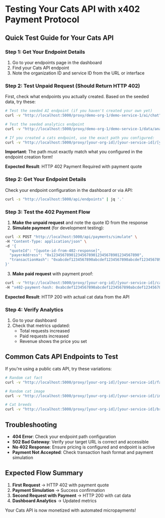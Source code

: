 # Testing Your Cats API with x402 Payment Protocol

## Quick Test Guide for Your Cats API

### Step 1: Get Your Endpoint Details

1. Go to your endpoints page in the dashboard
2. Find your Cats API endpoint 
3. Note the organization ID and service ID from the URL or interface

### Step 2: Test Unpaid Request (Should Return HTTP 402)

First, check what endpoints you actually created. Based on the seeded data, try these:

```bash
# Test the seeded AI endpoint (if you haven't created your own yet)
curl -v "http://localhost:5000/proxy/demo-org-1/demo-service-1/ai/chat" -X POST

# Test the seeded analytics endpoint  
curl -v "http://localhost:5000/proxy/demo-org-1/demo-service-1/data/analytics"

# If you created a cats endpoint, use the exact path you configured:
curl -v "http://localhost:5000/proxy/[your-org-id]/[your-service-id]/[your-exact-endpoint-path]"
```

**Important**: The path must exactly match what you configured in the endpoint creation form!

**Expected Result**: HTTP 402 Payment Required with payment quote

### Step 2: Get Your Endpoint Details

Check your endpoint configuration in the dashboard or via API:
```bash
curl -s "http://localhost:5000/api/endpoints" | jq '.'
```

### Step 3: Test the 402 Payment Flow

1. **Make the unpaid request** and note the quote ID from the response
2. **Simulate payment** (for development testing):
```bash
curl -X POST "http://localhost:5000/api/payments/simulate" \
-H "Content-Type: application/json" \
-d '{
  "quoteId": "[quote-id-from-402-response]",
  "payerAddress": "0x1234567890123456789012345678901234567890",
  "transactionHash": "0xabcdef1234567890abcdef1234567890abcdef1234567890abcdef1234567890"
}'
```

3. **Make paid request** with payment proof:
```bash
curl -v "http://localhost:5000/proxy/[your-org-id]/[your-service-id]/cats" \
-H "x402-payment-hash: 0xabcdef1234567890abcdef1234567890abcdef1234567890abcdef1234567890"
```

**Expected Result**: HTTP 200 with actual cat data from the API

### Step 4: Verify Analytics

1. Go to your dashboard
2. Check that metrics updated:
   - Total requests increased
   - Paid requests increased 
   - Revenue shows the price you set

## Common Cats API Endpoints to Test

If you're using a public cats API, try these variations:

```bash
# Random cat fact
curl -v "http://localhost:5000/proxy/[your-org-id]/[your-service-id]/fact"

# Random cat image
curl -v "http://localhost:5000/proxy/[your-org-id]/[your-service-id]/image"

# Cat breeds
curl -v "http://localhost:5000/proxy/[your-org-id]/[your-service-id]/breeds"
```

## Troubleshooting

- **404 Error**: Check your endpoint path configuration
- **502 Bad Gateway**: Verify your target URL is correct and accessible
- **No 402 Response**: Ensure pricing is configured and endpoint is active
- **Payment Not Accepted**: Check transaction hash format and payment simulation

## Expected Flow Summary

1. **First Request** → HTTP 402 with payment quote
2. **Payment Simulation** → Success confirmation  
3. **Second Request with Payment** → HTTP 200 with cat data
4. **Dashboard Analytics** → Updated metrics

Your Cats API is now monetized with automated micropayments!